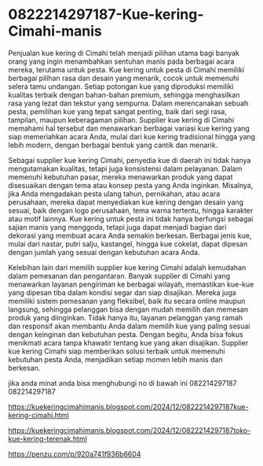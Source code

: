 # 0822214297187-Kue-kering-Cimahi-manis
Penjualan kue kering di Cimahi telah menjadi pilihan utama bagi banyak orang yang ingin menambahkan sentuhan manis pada berbagai acara mereka, terutama untuk pesta. Kue kering untuk pesta di Cimahi memiliki berbagai pilihan rasa dan desain yang menarik, cocok untuk memenuhi selera tamu undangan. Setiap potongan kue yang diproduksi memiliki kualitas terbaik dengan bahan-bahan premium, sehingga menghasilkan rasa yang lezat dan tekstur yang sempurna. Dalam merencanakan sebuah pesta, pemilihan kue yang tepat sangat penting, baik dari segi rasa, tampilan, maupun keberagaman pilihan. Supplier kue kering di Cimahi memahami hal tersebut dan menawarkan berbagai variasi kue kering yang siap memeriahkan acara Anda, mulai dari kue kering tradisional hingga yang lebih modern, dengan berbagai bentuk yang cantik dan menarik.

Sebagai supplier kue kering Cimahi, penyedia kue di daerah ini tidak hanya mengutamakan kualitas, tetapi juga konsistensi dalam pelayanan. Dalam memenuhi kebutuhan pasar, mereka menawarkan produk yang dapat disesuaikan dengan tema atau konsep pesta yang Anda inginkan. Misalnya, jika Anda mengadakan pesta ulang tahun, pernikahan, atau acara perusahaan, mereka dapat menyediakan kue kering dengan desain yang sesuai, baik dengan logo perusahaan, tema warna tertentu, hingga karakter atau motif lainnya. Kue kering untuk pesta ini tidak hanya berfungsi sebagai sajian manis yang menggoda, tetapi juga dapat menjadi bagian dari dekorasi yang membuat acara Anda semakin berkesan. Berbagai jenis kue, mulai dari nastar, putri salju, kastangel, hingga kue cokelat, dapat dipesan dengan jumlah yang sesuai dengan kebutuhan acara Anda.

Kelebihan lain dari memilih supplier kue kering Cimahi adalah kemudahan dalam pemesanan dan pengantaran. Banyak supplier di Cimahi yang menawarkan layanan pengiriman ke berbagai wilayah, memastikan kue-kue yang dipesan tiba dalam kondisi segar dan siap disajikan. Mereka juga memiliki sistem pemesanan yang fleksibel, baik itu secara online maupun langsung, sehingga pelanggan bisa dengan mudah memilih dan memesan produk yang diinginkan. Tidak hanya itu, layanan pelanggan yang ramah dan responsif akan membantu Anda dalam memilih kue yang paling sesuai dengan keinginan dan kebutuhan pesta. Dengan begitu, Anda bisa fokus menikmati acara tanpa khawatir tentang kue yang akan disajikan. Supplier kue kering Cimahi siap memberikan solusi terbaik untuk memenuhi kebutuhan pesta Anda, menjadikan setiap momen lebih manis dan berkesan.


jika anda minat anda bisa menghubungi no di bawah ini
 082214297187
 082214297187

https://kuekeringcimahimanis.blogspot.com/2024/12/0822214297187kue-kering-cimahi.html

https://kuekeringcimahimanis.blogspot.com/2024/12/0822214297187toko-kue-kering-terenak.html

https://penzu.com/p/920a741f936b6604
